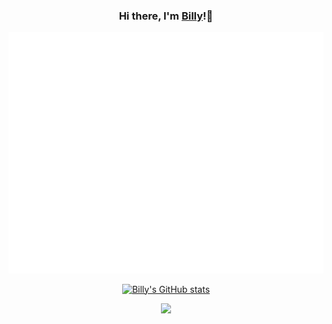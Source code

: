 <div align="center">
  
### Hi there, I'm [Billy](https://www.linkedin.com/in/williamtanardi/)!👋

![Metrics](/github-metrics.svg)

[![Billy's GitHub stats](https://github-readme-stats.vercel.app/api?username=WTanardi)](https://github.com/anuragahzra/github-readme-stats)

![](https://hit.yhype.me/github/profile?user_id=90451337)
</div>
